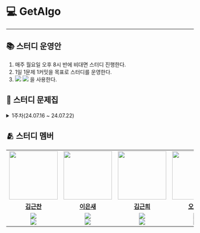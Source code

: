 # 💻 GetAlgo
---

## 📚 스터디 운영안
1. 매주 월요일 오후 8시 반에 비대면 스터디 진행한다.
2. 1일 1문제 1커밋을 목표로 스터디를 운영한다. 
3.  <img src="https://img.shields.io/badge/C-A8B9CC?style=flat-square&logo=C&logoColor=white"/> <img src="https://img.shields.io/badge/C++-00599C?style=flat-square&logo=C%2B%2B&logoColor=white"/> 을 사용한다.

## 📑 스터디 문제집
<details>
<summary>1주차(24.07.16 ~ 24.07.22)</summary>
<div markdown="1">       

|문제 출처(플랫폼)|문제 이름|난이도|알고리즘|
|:---:|:---:|:---:|:---:|
|BOJ|[별 찍기 - 2](https://www.acmicpc.net/problem/2439)|<img src="https://static.solved.ac/tier_small/2.svg" alt="Bronze IV" class="css-1vnxcg0" width="25px" height="25px">|```프기```|
|BOJ|[숫자의 합](https://www.acmicpc.net/problem/11720)|<img src="https://static.solved.ac/tier_small/2.svg" alt="Bronze IV" class="css-1vnxcg0" width="25px" height="25px">|```프기```|
|BOJ|[A + B - C](https://www.acmicpc.net/problem/31403)|<img src="https://static.solved.ac/tier_small/2.svg" alt="Bronze IV" class="css-1vnxcg0" width="25px" height="25px">|```프기```|
|BOJ|[최댓값](https://www.acmicpc.net/problem/2562)|<img src="https://static.solved.ac/tier_small/3.svg" alt="Bronze III" class="css-1vnxcg0" width="25px" height="25px">|```프기```|
|BOJ|[알람 시계](https://www.acmicpc.net/problem/2884)|<img src="https://static.solved.ac/tier_small/3.svg" alt="Bronze III" class="css-1vnxcg0" width="25px" height="25px">|```프기```|
|BOJ|[ACM 호텔](https://www.acmicpc.net/problem/10250)|<img src="https://static.solved.ac/tier_small/3.svg" alt="Bronze III" class="css-1vnxcg0" width="25px" height="25px">|```프기```|
|BOJ|[최소, 최대](https://www.acmicpc.net/problem/10818)|<img src="https://static.solved.ac/tier_small/3.svg" alt="Bronze III" class="css-1vnxcg0" width="25px" height="25px">|```프기```|
|BOJ|[단어의 개수](https://www.acmicpc.net/problem/1152)|<img src="https://static.solved.ac/tier_small/4.svg" alt="Bronze II" class="css-1vnxcg0" width="25px" height="25px">|```프기```|
|BOJ|[숫자의 개수](https://www.acmicpc.net/problem/2577)|<img src="https://static.solved.ac/tier_small/4.svg" alt="Bronze II" class="css-1vnxcg0" width="25px" height="25px">|```프기```|
|BOJ|[문자열 반복](https://www.acmicpc.net/problem/2675)|<img src="https://static.solved.ac/tier_small/4.svg" alt="Bronze II" class="css-1vnxcg0" width="25px" height="25px">|```프기```|
|BOJ|[음계](https://www.acmicpc.net/problem/2920)|<img src="https://static.solved.ac/tier_small/4.svg" alt="Bronze II" class="css-1vnxcg0" width="25px" height="25px">|```프기```|
|BOJ|[나머지](https://www.acmicpc.net/problem/3052)|<img src="https://static.solved.ac/tier_small/4.svg" alt="Bronze II" class="css-1vnxcg0" width="25px" height="25px">|```프기```|
|BOJ|[OX퀴즈](https://www.acmicpc.net/problem/8958)|<img src="https://static.solved.ac/tier_small/4.svg" alt="Bronze II" class="css-1vnxcg0" width="25px" height="25px">|```프기```|
|BOJ|[알파벳 찾기](https://www.acmicpc.net/problem/10809)|<img src="https://static.solved.ac/tier_small/4.svg" alt="Bronze II" class="css-1vnxcg0" width="25px" height="25px">|```프기```|
</div>
</details>

## 🫂 스터디 멤버
<table>
 <tr>
    <td align="center"><a href="https://github.com/geunchanKim"><img src="https://avatars.githubusercontent.com/geunchanKim" width="130px;" alt=""></a></td>
    <td align="center"><a href="https://github.com/codingbird1234"><img src="https://avatars.githubusercontent.com/codingbird1234" width="130px;" alt=""></a></td>
    <td align="center"><a href="https://github.com/g1nya2"><img src="https://avatars.githubusercontent.com/g1nya2" width="130px;" alt=""></a></td>
    <td align="center"><a href="https://github.com/junhyeok0331"><img src="https://avatars.githubusercontent.com/junhyeok1234" width="130px;" alt=""></a></td>
    <td align="center"><a href="https://github.com/two2e"><img src="https://avatars.githubusercontent.com/two2e" width="130px;" alt=""></a></td>
  </tr>
  <tr>
    <td align="center"><a href="https://github.com/geunchanKim"><b>김근찬</b></a></td>
    <td align="center"><a href="https://github.com/codingbird1234"><b>이은새</b></a></td>
    <td align="center"><a href="https://github.com/g1nya2"><b>김근희</b></a></td>
    <td align="center"><a href="https://github.com/junhteok1234"><b>오준혁</b></a></td>
    <td align="center"><a href="https://github.com/two2e"><b>하윤지</b></a></td>
  </tr>
  <tr> 
    <td align="center"><img src="https://img.shields.io/badge/C-A8B9CC?style=flat-square&logo=C&logoColor=white"/><br/><img src="https://img.shields.io/badge/C++-00599C?style=flat-square&logo=C%2B%2B&logoColor=white"/></td>
    <td align="center"><img src="https://img.shields.io/badge/C-A8B9CC?style=flat-square&logo=C&logoColor=white"/><br/><img src="https://img.shields.io/badge/C++-00599C?style=flat-square&logo=C%2B%2B&logoColor=white"/></td>
    <td align="center"><img src="https://img.shields.io/badge/C-A8B9CC?style=flat-square&logo=C&logoColor=white"/><br/><img src="https://img.shields.io/badge/C++-00599C?style=flat-square&logo=C%2B%2B&logoColor=white"/></td>
    <td align="center"><img src="https://img.shields.io/badge/C-A8B9CC?style=flat-square&logo=C&logoColor=white"/><br/><img src="https://img.shields.io/badge/C++-00599C?style=flat-square&logo=C%2B%2B&logoColor=white"/></td>
    <td align="center"><img src="https://img.shields.io/badge/C-A8B9CC?style=flat-square&logo=C&logoColor=white"/><br/><img src="https://img.shields.io/badge/C++-00599C?style=flat-square&logo=C%2B%2B&logoColor=white"/></td>
  </tr> 
</table>
